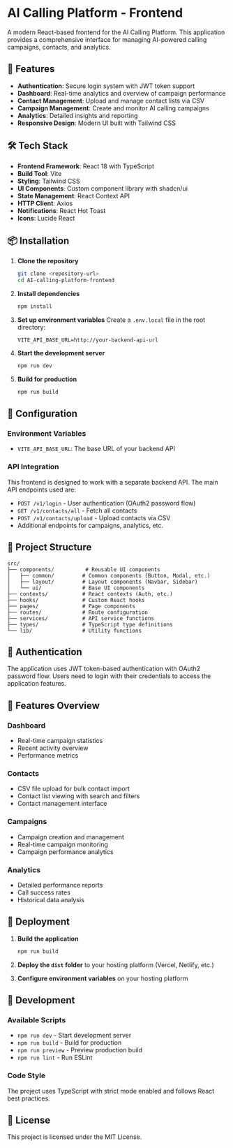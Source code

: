 ﻿# AI Calling Platform - Frontend

A modern React-based frontend for the AI Calling Platform. This application provides a comprehensive interface for managing AI-powered calling campaigns, contacts, and analytics.

## 🚀 Features

- **Authentication**: Secure login system with JWT token support
- **Dashboard**: Real-time analytics and overview of campaign performance
- **Contact Management**: Upload and manage contact lists via CSV
- **Campaign Management**: Create and monitor AI calling campaigns
- **Analytics**: Detailed insights and reporting
- **Responsive Design**: Modern UI built with Tailwind CSS

## 🛠️ Tech Stack

- **Frontend Framework**: React 18 with TypeScript
- **Build Tool**: Vite
- **Styling**: Tailwind CSS
- **UI Components**: Custom component library with shadcn/ui
- **State Management**: React Context API
- **HTTP Client**: Axios
- **Notifications**: React Hot Toast
- **Icons**: Lucide React

## 📦 Installation

1. **Clone the repository**
   ```bash
   git clone <repository-url>
   cd AI-calling-platform-frontend
   ```

2. **Install dependencies**
   ```bash
   npm install
   ```

3. **Set up environment variables**
   Create a `.env.local` file in the root directory:
   ```env
   VITE_API_BASE_URL=http://your-backend-api-url
   ```

4. **Start the development server**
   ```bash
   npm run dev
   ```

5. **Build for production**
   ```bash
   npm run build
   ```

## 🔧 Configuration

### Environment Variables

- `VITE_API_BASE_URL`: The base URL of your backend API

### API Integration

This frontend is designed to work with a separate backend API. The main API endpoints used are:

- `POST /v1/login` - User authentication (OAuth2 password flow)
- `GET /v1/contacts/all` - Fetch all contacts
- `POST /v1/contacts/upload` - Upload contacts via CSV
- Additional endpoints for campaigns, analytics, etc.

## 📁 Project Structure

```
src/
├── components/          # Reusable UI components
│   ├── common/         # Common components (Button, Modal, etc.)
│   ├── layout/         # Layout components (Navbar, Sidebar)
│   └── ui/             # Base UI components
├── contexts/           # React contexts (Auth, etc.)
├── hooks/              # Custom React hooks
├── pages/              # Page components
├── routes/             # Route configuration
├── services/           # API service functions
├── types/              # TypeScript type definitions
└── lib/                # Utility functions
```

## 🔐 Authentication

The application uses JWT token-based authentication with OAuth2 password flow. Users need to login with their credentials to access the application features.

## 📱 Features Overview

### Dashboard
- Real-time campaign statistics
- Recent activity overview
- Performance metrics

### Contacts
- CSV file upload for bulk contact import
- Contact list viewing with search and filters
- Contact management interface

### Campaigns
- Campaign creation and management
- Real-time campaign monitoring
- Campaign performance analytics

### Analytics
- Detailed performance reports
- Call success rates
- Historical data analysis

## 🚀 Deployment

1. **Build the application**
   ```bash
   npm run build
   ```

2. **Deploy the `dist` folder** to your hosting platform (Vercel, Netlify, etc.)

3. **Configure environment variables** on your hosting platform

## 🧪 Development

### Available Scripts

- `npm run dev` - Start development server
- `npm run build` - Build for production
- `npm run preview` - Preview production build
- `npm run lint` - Run ESLint

### Code Style

The project uses TypeScript with strict mode enabled and follows React best practices.

## 📄 License

This project is licensed under the MIT License.

